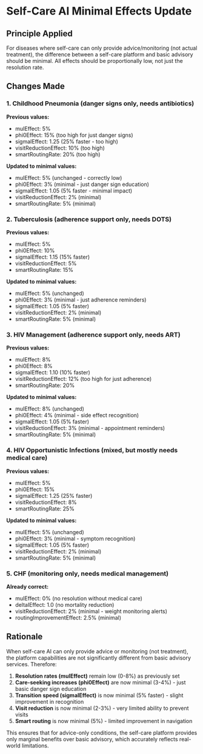 # Self-Care AI Minimal Effects Update

## Principle Applied
For diseases where self-care can only provide advice/monitoring (not actual treatment), the difference between a self-care platform and basic advisory should be minimal. All effects should be proportionally low, not just the resolution rate.

## Changes Made

### 1. Childhood Pneumonia (danger signs only, needs antibiotics)
**Previous values:**
- muIEffect: 5% 
- phi0Effect: 15% (too high for just danger signs)
- sigmaIEffect: 1.25 (25% faster - too high)
- visitReductionEffect: 10% (too high)
- smartRoutingRate: 20% (too high)

**Updated to minimal values:**
- muIEffect: 5% (unchanged - correctly low)
- phi0Effect: 3% (minimal - just danger sign education)
- sigmaIEffect: 1.05 (5% faster - minimal impact)
- visitReductionEffect: 2% (minimal)
- smartRoutingRate: 5% (minimal)

### 2. Tuberculosis (adherence support only, needs DOTS)
**Previous values:**
- muIEffect: 5%
- phi0Effect: 10%
- sigmaIEffect: 1.15 (15% faster)
- visitReductionEffect: 5%
- smartRoutingRate: 15%

**Updated to minimal values:**
- muIEffect: 5% (unchanged)
- phi0Effect: 3% (minimal - just adherence reminders)
- sigmaIEffect: 1.05 (5% faster)
- visitReductionEffect: 2% (minimal)
- smartRoutingRate: 5% (minimal)

### 3. HIV Management (adherence support only, needs ART)
**Previous values:**
- muIEffect: 8%
- phi0Effect: 8%
- sigmaIEffect: 1.10 (10% faster)
- visitReductionEffect: 12% (too high for just adherence)
- smartRoutingRate: 20%

**Updated to minimal values:**
- muIEffect: 8% (unchanged)
- phi0Effect: 4% (minimal - side effect recognition)
- sigmaIEffect: 1.05 (5% faster)
- visitReductionEffect: 3% (minimal - appointment reminders)
- smartRoutingRate: 5% (minimal)

### 4. HIV Opportunistic Infections (mixed, but mostly needs medical care)
**Previous values:**
- muIEffect: 5%
- phi0Effect: 15%
- sigmaIEffect: 1.25 (25% faster)
- visitReductionEffect: 8%
- smartRoutingRate: 25%

**Updated to minimal values:**
- muIEffect: 5% (unchanged)
- phi0Effect: 3% (minimal - symptom recognition)
- sigmaIEffect: 1.05 (5% faster)
- visitReductionEffect: 2% (minimal)
- smartRoutingRate: 5% (minimal)

### 5. CHF (monitoring only, needs medical management)
**Already correct:**
- muIEffect: 0% (no resolution without medical care)
- deltaIEffect: 1.0 (no mortality reduction)
- visitReductionEffect: 2% (minimal - weight monitoring alerts)
- routingImprovementEffect: 2.5% (minimal)

## Rationale
When self-care AI can only provide advice or monitoring (not treatment), the platform capabilities are not significantly different from basic advisory services. Therefore:

1. **Resolution rates (muIEffect)** remain low (0-8%) as previously set
2. **Care-seeking increases (phi0Effect)** are now minimal (3-4%) - just basic danger sign education
3. **Transition speed (sigmaIEffect)** is now minimal (5% faster) - slight improvement in recognition
4. **Visit reduction** is now minimal (2-3%) - very limited ability to prevent visits
5. **Smart routing** is now minimal (5%) - limited improvement in navigation

This ensures that for advice-only conditions, the self-care platform provides only marginal benefits over basic advisory, which accurately reflects real-world limitations.